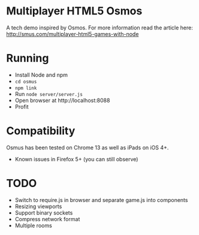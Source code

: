 # Multiplayer HTML5 Osmos

A tech demo inspired by Osmos.  For more information read the article here: http://smus.com/multiplayer-html5-games-with-node

# Running

* Install Node and npm
* `cd osmus`
* `npm link`
* Run `node server/server.js`
* Open browser at http://localhost:8088
* Profit

# Compatibility

Osmus has been tested on Chrome 13 as well as iPads on iOS 4+.

* Known issues in Firefox 5+ (you can still observe)

# TODO

* Switch to require.js in browser and separate game.js into components
* Resizing viewports
* Support binary sockets
* Compress network format
* Multiple rooms
